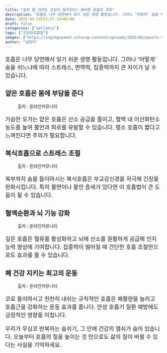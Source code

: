 ```yaml
---
title: "숨만 잘 쉬어도 건강이 달라진다! 올바른 호흡의 과학"
description: "호흡은 너무 당연해서 잊기 쉬운 생명 활동입니다. 그러나 ‘어떻게’ 숨을 쉬느냐에 따라 스트레스, 면역력, 집중력까지 큰 차이가 날 수 있습니다."
date: 2025-05-24T23:57:14+09:00
draft: false
categories: ["wellness"]
tags: ["건강한호흡법"]
images: ["https://ingihgoyonet.site/wp-content/uploads/2025/05/pexels-valeria-ushakova-603898-3094215-683x1024.jpg", "https://ingihgoyonet.site/wp-content/uploads/2025/05/pexels-freestockpro-321576-1024x681.jpg", "https://ingihgoyonet.site/wp-content/uploads/2025/05/pexels-tiffanychristiefreeman-11038435-683x1024.jpg", "https://ingihgoyonet.site/wp-content/uploads/2025/05/pexels-cristian-rojas-8391652-1024x684.jpg"]
author: "김현지"
---
```


<p style="font-size:18px">호흡은 너무 당연해서 잊기 쉬운 생명 활동입니다. 그러나 ‘어떻게’ 숨을 쉬느냐에 따라 스트레스, 면역력, 집중력까지 큰 차이가 날 수 있습니다.</p> <h2 >얕은 호흡은 몸에 부담을 준다</h2> <figure ><img src="https://ingihgoyonet.site/wp-content/uploads/2025/05/pexels-valeria-ushakova-603898-3094215-683x1024.jpg" alt="" style="aspect-ratio:16/9;object-fit:cover"/><figcaption >출처 : 온라인커뮤니티</figcaption></figure> <p style="font-size:18px">가슴만 오가는 얕은 호흡은 산소 공급을 줄이고, 혈액 내 이산화탄소 농도를 높여 불안과 피로를 유발할 수 있습니다. 평소 호흡이 짧다고 느껴진다면 주의가 필요합니다.</p> <h2 >복식호흡으로 스트레스 조절</h2> <figure ><img src="https://ingihgoyonet.site/wp-content/uploads/2025/05/pexels-freestockpro-321576-1024x681.jpg" alt="" style="aspect-ratio:16/9;object-fit:cover"/><figcaption >출처 : 온라인커뮤니티</figcaption></figure> <p style="font-size:18px">복부까지 숨을 들이마시는 복식호흡은 부교감신경을 자극해 긴장을 완화시킵니다. 특히 불면이나 불안 증세가 있다면 이 호흡법이 큰 도움이 될 수 있습니다.</p> <h2 >혈액순환과 뇌 기능 강화</h2> <figure ><img src="https://ingihgoyonet.site/wp-content/uploads/2025/05/pexels-tiffanychristiefreeman-11038435-683x1024.jpg" alt="" style="aspect-ratio:16/9;object-fit:cover"/><figcaption >출처 : 온라인커뮤니티</figcaption></figure> <p style="font-size:18px">깊은 호흡은 혈류를 활성화하고 뇌에 산소를 원활하게 공급해 인지능력 향상에 기여합니다. 집중력이 떨어질 때 간단한 호흡 조절만으로도 효과를 볼 수 있습니다.</p> <h2 >폐 건강 지키는 최고의 운동</h2> <figure ><img src="https://ingihgoyonet.site/wp-content/uploads/2025/05/pexels-cristian-rojas-8391652-1024x684.jpg" alt="" style="aspect-ratio:16/9;object-fit:cover"/><figcaption >출처 : 온라인커뮤니티</figcaption></figure> <p style="font-size:18px">코로 들이마시고 천천히 내쉬는 규칙적인 호흡은 폐활량을 늘리고 호흡근을 강화하는 운동 효과를 줍니다. 만성 호흡기 질환 예방에도 긍정적인 영향을 미칩니다.</p> <p style="font-size:18px">우리가 무심코 반복하는 숨쉬기, 그 안에 건강의 열쇠가 숨어 있습니다. 오늘부터 호흡의 질을 높이는 것 만으로도 삶의 질이 바뀔 수 있다는 사실을 기억하세요.</p>